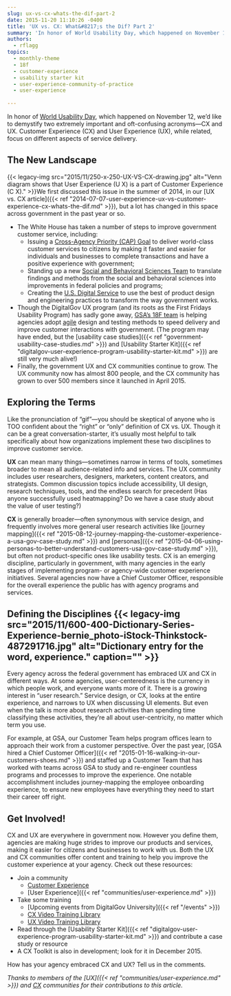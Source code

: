 ```yaml
---
slug: ux-vs-cx-whats-the-dif-part-2
date: 2015-11-20 11:10:26 -0400
title: 'UX vs. CX: What&#8217;s the Dif? Part 2'
summary: 'In honor of World Usability Day, which happened on November 12, we’d like to demystify two extremely important and oft-confusing acronyms&mdash;CX and UX. Customer Experience (CX) and User Experience (UX), while related, focus on different aspects of service delivery.'
authors:
  - rflagg
topics:
  - monthly-theme
  - 18f
  - customer-experience
  - usability starter kit
  - user-experience-community-of-practice
  - user-experience
  
---
```


In honor of [World Usability Day](http://www.worldusabilityday.org/), which happened on November 12, we’d like to demystify two extremely important and oft-confusing acronyms—CX and UX. Customer Experience (CX) and User Experience (UX), while related, focus on different aspects of service delivery.

## The New Landscape

{{< legacy-img src="2015/11/250-x-250-UX-VS-CX-drawing.jpg" alt="Venn diagram shows that User Experience (U X) is a part of Customer Experience (C X)." >}}We first discussed this issue in the summer of 2014, in our [UX vs. CX article]({{< ref "2014-07-07-user-experience-ux-vs-customer-experience-cx-whats-the-dif.md" >}}), but a lot has changed in this space across government in the past year or so.

  * The White House has taken a number of steps to improve government customer service, including:
      * Issuing a [Cross-Agency Priority (CAP) Goal](http://www.performance.gov/node/3400/view?view=public#overview) to deliver world-class customer services to citizens by making it faster and easier for individuals and businesses to complete transactions and have a positive experience with government;
      * Standing up a new [Social and Behavioral Sciences Team](https://sbst.gov/) to translate findings and methods from the social and behavioral sciences into improvements in federal policies and programs;
      * Creating the [U.S. Digital Service](https://www.whitehouse.gov/digital/united-states-digital-service) to use the best of product design and engineering practices to transform the way government works.
  * Though the DigitalGov UX program (and its roots as the First Fridays Usability Program) has sadly gone away, [GSA’s 18F team](https://18f.gsa.gov/) is helping agencies adopt [agile](https://digital.gov/tag/agile/) design and testing methods to speed delivery and improve customer interactions with government. (The program may have ended, but the [usability case studies]({{< ref "government-usability-case-studies.md" >}}) and [Usability Starter Kit]({{< ref "digitalgov-user-experience-program-usability-starter-kit.md" >}}) are still very much alive!)
  * Finally, the government UX and CX communities continue to grow. The UX community now has almost 800 people, and the CX community has grown to over 500 members since it launched in April 2015.

## Exploring the Terms

Like the pronunciation of “gif”—you should be skeptical of anyone who is TOO confident about the “right” or “only” definition of CX vs. UX. Though it can be a great conversation-starter, it’s usually most helpful to talk specifically about how organizations implement these two disciplines to improve customer service.

**UX** can mean many things—sometimes narrow in terms of tools, sometimes broader to mean all audience-related info and services. The UX community includes user researchers, designers, marketers, content creators, and strategists. Common discussion topics include accessibility, UI design, research techniques, tools, and the endless search for precedent (Has anyone successfully used heatmapping? Do we have a case study about the value of user testing?)

**CX** is generally broader—often synonymous with service design, and frequently involves more general user research activities like [journey mapping]({{< ref "2015-08-12-journey-mapping-the-customer-experience-a-usa-gov-case-study.md" >}}) and [personas]({{< ref "2015-04-06-using-personas-to-better-understand-customers-usa-gov-case-study.md" >}}), but often not product-specific ones like usability tests. CX is an emerging discipline, particularly in government, with many agencies in the early stages of implementing program- or agency-wide customer experience initiatives. Several agencies now have a Chief Customer Officer, responsible for the overall experience the public has with agency programs and services.

## Defining the Disciplines {{< legacy-img src="2015/11/600-400-Dictionary-Series-Experience-bernie_photo-iStock-Thinkstock-487291716.jpg" alt="Dictionary entry for the word, experience." caption="" >}}

Every agency across the federal government has embraced UX and CX in different ways. At some agencies, user-centeredness is the currency in which people work, and everyone wants more of it. There is a growing interest in “user research.” Service design, or CX, looks at the entire experience, and narrows to UX when discussing UI elements. But even when the talk is more about research activities than spending time classifying these activities, they’re all about user-centricity, no matter which term you use.

For example, at GSA, our Customer Team helps program offices learn to approach their work from a customer perspective. Over the past year, [GSA hired a Chief Customer Officer]({{< ref "2015-01-16-walking-in-our-customers-shoes.md" >}}) and staffed up a Customer Team that has worked with teams across GSA to study and re-engineer countless programs and processes to improve the experience. One notable accomplishment includes journey-mapping the employee onboarding experience, to ensure new employees have everything they need to start their career off right.

## Get Involved!

CX and UX are everywhere in government now. However you define them, agencies are making huge strides to improve our products and services, making it easier for citizens and businesses to work with us. Both the UX and CX communities offer content and training to help you improve the customer experience at your agency. Check out these resources:

  * Join a community
      * [Customer Experience](https://digital.gov/communities/customer-experience/)
      * [User Experience]({{< ref "communities/user-experience.md" >}})
  * Take some training
      * [Upcoming events from DigitalGov University]({{< ref "/events" >}})
      * [CX Video Training Library](https://www.youtube.com/playlist?list=PLd9b-GuOJ3nH7xSSjL1XBXPfVqw68BNbW)
      * [UX Video Training Library](https://www.youtube.com/playlist?list=PLd9b-GuOJ3nGAp5rEv5-9qfkCMlgohUMr)
  * Read through the [Usability Starter Kit]({{< ref "digitalgov-user-experience-program-usability-starter-kit.md" >}}) and contribute a case study or resource
  * A CX Toolkit is also in development; look for it in December 2015.

How has your agency embraced CX and UX? Tell us in the comments.

_Thanks to members of the [UX]({{< ref "communities/user-experience.md" >}}) and [CX](https://digital.gov/communities/customer-experience/) communities for their contributions to this article._
